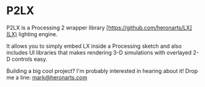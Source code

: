 P2LX
====

P2LX is a Processing 2 wrapper library [https://github.com/heronarts/LX](LX) lighting engine.

It allows you to simply embed LX inside a Processing sketch and also includes UI libraries that makes rendering 3-D simulations with overlayed 2-D controls easy.

Building a big cool project? I'm probably interested in hearing about it! Drop me a line: mark@heronarts.com
